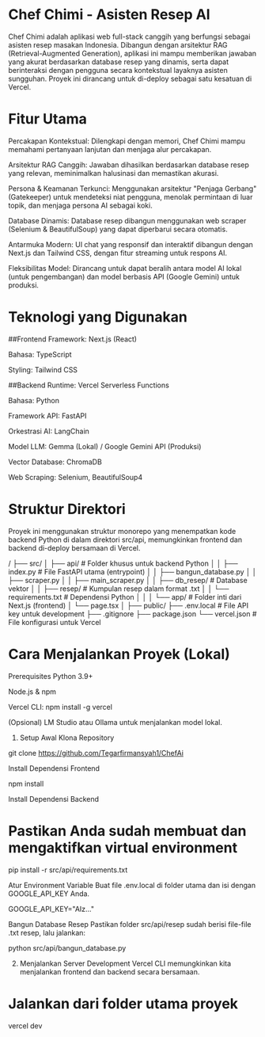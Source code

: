 # Chef Chimi - Asisten Resep AI 

Chef Chimi adalah aplikasi web full-stack canggih yang berfungsi sebagai asisten resep masakan Indonesia. Dibangun dengan arsitektur RAG (Retrieval-Augmented Generation), aplikasi ini mampu memberikan jawaban yang akurat berdasarkan database resep yang dinamis, serta dapat berinteraksi dengan pengguna secara kontekstual layaknya asisten sungguhan. Proyek ini dirancang untuk di-deploy sebagai satu kesatuan di Vercel.

# Fitur Utama
Percakapan Kontekstual: Dilengkapi dengan memori, Chef Chimi mampu memahami pertanyaan lanjutan dan menjaga alur percakapan.

Arsitektur RAG Canggih: Jawaban dihasilkan berdasarkan database resep yang relevan, meminimalkan halusinasi dan memastikan akurasi.

Persona & Keamanan Terkunci: Menggunakan arsitektur "Penjaga Gerbang" (Gatekeeper) untuk mendeteksi niat pengguna, menolak permintaan di luar topik, dan menjaga persona AI sebagai koki.

Database Dinamis: Database resep dibangun menggunakan web scraper (Selenium & BeautifulSoup) yang dapat diperbarui secara otomatis.

Antarmuka Modern: UI chat yang responsif dan interaktif dibangun dengan Next.js dan Tailwind CSS, dengan fitur streaming untuk respons AI.

Fleksibilitas Model: Dirancang untuk dapat beralih antara model AI lokal (untuk pengembangan) dan model berbasis API (Google Gemini) untuk produksi.

# Teknologi yang Digunakan
##Frontend
Framework: Next.js (React)

Bahasa: TypeScript

Styling: Tailwind CSS

##Backend
Runtime: Vercel Serverless Functions

Bahasa: Python

Framework API: FastAPI

Orkestrasi AI: LangChain

Model LLM: Gemma (Lokal) / Google Gemini API (Produksi)

Vector Database: ChromaDB

Web Scraping: Selenium, BeautifulSoup4

# Struktur Direktori
Proyek ini menggunakan struktur monorepo yang menempatkan kode backend Python di dalam direktori src/api, memungkinkan frontend dan backend di-deploy bersamaan di Vercel.

/
├── src/
│   ├── api/                # Folder khusus untuk backend Python
│   │   ├── index.py        # File FastAPI utama (entrypoint)
│   │   ├── bangun_database.py
│   │   ├── scraper.py
│   │   ├── main_scraper.py
│   │   ├── db_resep/         # Database vektor
│   │   ├── resep/            # Kumpulan resep dalam format .txt
│   │   └── requirements.txt  # Dependensi Python
│   │
│   └── app/                # Folder inti dari Next.js (frontend)
│       └── page.tsx
│
├── public/
├── .env.local              # File API key untuk development
├── .gitignore
├── package.json
└── vercel.json             # File konfigurasi untuk Vercel

# Cara Menjalankan Proyek (Lokal)
Prerequisites
Python 3.9+

Node.js & npm

Vercel CLI: npm install -g vercel

(Opsional) LM Studio atau Ollama untuk menjalankan model lokal.

1. Setup Awal
Klona Repository

git clone <https://github.com/Tegarfirmansyah1/ChefAi>

Install Dependensi Frontend

npm install

Install Dependensi Backend

# Pastikan Anda sudah membuat dan mengaktifkan virtual environment
pip install -r src/api/requirements.txt

Atur Environment Variable
Buat file .env.local di folder utama dan isi dengan GOOGLE_API_KEY Anda.

GOOGLE_API_KEY="AIz..."

Bangun Database Resep
Pastikan folder src/api/resep sudah berisi file-file .txt resep, lalu jalankan:

python src/api/bangun_database.py

2. Menjalankan Server Development
Vercel CLI memungkinkan kita menjalankan frontend dan backend secara bersamaan.

# Jalankan dari folder utama proyek
vercel dev
